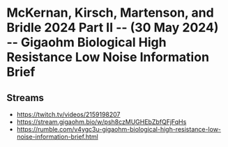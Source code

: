 # McKernan, Kirsch, Martenson, and Bridle 2024 Part II -- (30 May 2024) -- Gigaohm Biological High Resistance Low Noise Information Brief

## Streams
- https://twitch.tv/videos/2159198207
- https://stream.gigaohm.bio/w/psh8czMUGHEbZbfQFjFqHs
- https://rumble.com/v4ygc3u-gigaohm-biological-high-resistance-low-noise-information-brief.html

